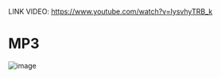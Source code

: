 LINK VIDEO: https://www.youtube.com/watch?v=IysvhyTRB_k
# MP3
![image](https://user-images.githubusercontent.com/74348080/138459460-c3e8f28f-8311-4714-a81b-432a0b6f447c.png)
